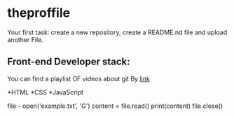 # theproffile
Your first task: create a new repository, create a README.nd file and upload another File.

## Front-end Developer stack:

You can find a playlist OF videos about git By [link](https://www.youtube.com/watch?v=fSBu9zquZWA&t=1s)

*HTML
﻿﻿*CSS
﻿﻿*JavaScript

file - open('example.txt', 'G')
content = file.read()
print(content)
file.close()
